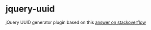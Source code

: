 jquery-uuid
===========

jQuery UUID generator plugin based on this [answer on stackoverflow](http://stackoverflow.com/a/2117523/600313)
